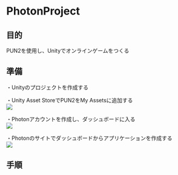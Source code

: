 # PhotonProject

## 目的
PUN2を使用し、Unityでオンラインゲームをつくる

## 準備
・Unityのプロジェクトを作成する

・Unity Asset StoreでPUN2をMy Assetsに追加する  
<image src="img/" align="middle">

・Photonアカウントを作成し、ダッシュボードに入る  
<image src="img/">

・Photonのサイトでダッシュボードからアプリケーションを作成する  
<image src="img/">

## 手順

